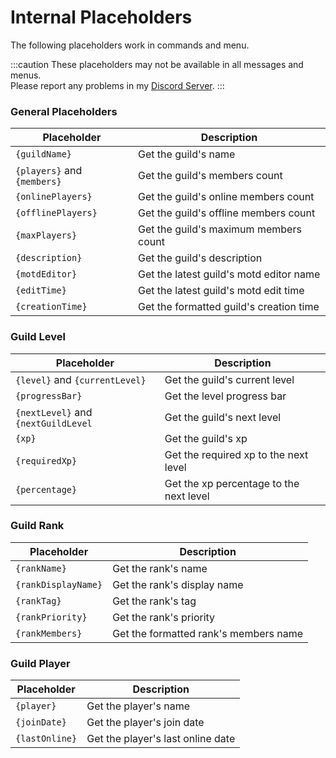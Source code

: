 # Internal Placeholders

The following placeholders work in commands and menu.

:::caution
These placeholders may not be available in all messages and menus. <br/>
Please report any problems in my [Discord Server](https://pixelstudios.dev/discord).
:::

### General Placeholders

| Placeholder                 | Description                             |
|-----------------------------|-----------------------------------------|
| `{guildName}`               | Get the guild's name                    |
| `{players}` and `{members}` | Get the guild's members count           |
| `{onlinePlayers}`           | Get the guild's online members count    |
| `{offlinePlayers}`          | Get the guild's offline members count   |
| `{maxPlayers}`              | Get the guild's maximum members count   |
| `{description}`             | Get the guild's description             |
| `{motdEditor}`              | Get the latest guild's motd editor name |
| `{editTime}`                | Get the latest guild's motd edit time   |
| `{creationTime}`            | Get the formatted guild's creation time |

### Guild Level

| Placeholder                         | Description                             |
|-------------------------------------|-----------------------------------------|
| `{level}` and `{currentLevel}`      | Get the guild's current level           |
| `{progressBar}`                     | Get the level progress bar              |
| `{nextLevel}` and `{nextGuildLevel` | Get the guild's next level              |
| `{xp}`                              | Get the guild's xp                      |
| `{requiredXp}`                      | Get the required xp to the next level   |
| `{percentage}`                      | Get the xp percentage to the next level |

### Guild Rank

| Placeholder         | Description                           |
|---------------------|---------------------------------------|
| `{rankName}`        | Get the rank's name                   |
| `{rankDisplayName}` | Get the rank's display name           |
| `{rankTag}`         | Get the rank's tag                    |
| `{rankPriority}`    | Get the rank's priority               |
| `{rankMembers}`     | Get the formatted rank's members name |

### Guild Player

| Placeholder    | Description                       |
|----------------|-----------------------------------|
| `{player}`     | Get the player's name             |
| `{joinDate}`   | Get the player's join date        |
| `{lastOnline}` | Get the player's last online date |